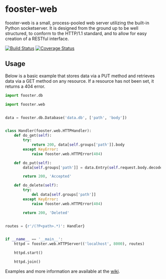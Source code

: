 fooster-web
===========

fooster-web is a small, process-pooled web server utilizing the built-in Python socketserver. It is designed from the ground up to be well structured, to conform to the HTTP/1.1 standard, and to allow for easy creation of a RESTful interface.

[![Build Status](http://img.shields.io/travis/com/lilyinstarlight/python-fooster-web.svg)](https://travis-ci.com/lilyinstarlight/python-fooster-web) [![Coverage Status](https://img.shields.io/codecov/c/github/lilyinstarlight/python-fooster-web.svg)](https://codecov.io/github/lilyinstarlight/python-fooster-web)


Usage
-----

Below is a basic example that stores data via a PUT method and retrieves data via a GET method on any resource. If a resource has not been set, it returns a 404 error.

```python
import fooster.db

import fooster.web


data = fooster.db.Database('data.db', ['path', 'body'])


class Handler(fooster.web.HTTPHandler):
    def do_get(self):
        try:
            return 200, data[self.groups['path']].body
        except KeyError:
            raise fooster.web.HTTPError(404)

    def do_put(self):
        data[self.groups['path']] = data.Entry(self.request.body.decode())

        return 200, 'Accepted'

    def do_delete(self):
        try:
            del data[self.groups['path']]
        except KeyError:
            raise fooster.web.HTTPError(404)

        return 200, 'Deleted'


routes = {r'/(?P<path>.*)': Handler}


if __name__ == '__main__':
    httpd = fooster.web.HTTPServer(('localhost', 8000), routes)

    httpd.start()

    httpd.join()
```

Examples and more information are available at the [wiki](https://github.com/lilyinstarlight/python-fooster-web/wiki).
